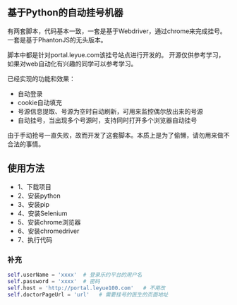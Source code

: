 ## 基于Python的自动挂号机器

有两套脚本，代码基本一致，一套是基于Webdriver，通过chrome来完成挂号。
一套是基于PhantonJS的无头版本。

脚本中都是针对portal.leyue.com该挂号站点进行开发的。
开源仅供参考学习，如果对web自动化有兴趣的同学可以参考学习。

已经实现的功能和效果：
- 自动登录
- cookie自动填充
- 号源信息提取、号源为空时自动刷新，可用来监控偶尔放出来的号源
- 自动挂号，当出现多个号源时，支持同时打开多个浏览器自动挂号

由于手动抢号一直失败，故而开发了这套脚本。本质上是为了偷懒，请勿用来做不合法的事情。


## 使用方法

- 1、下载项目
- 2、安装python
- 3、安装pip
- 4、安装Selenium
- 5、安装chrome浏览器
- 6、安装chromedriver
- 7、执行代码

### 补充

```python
self.userName = 'xxxx'  # 登录乐约平台的用户名
self.password = 'xxxx'  # 密码
self.host = 'http://portal.leyue100.com'   # 不用改
self.doctorPageUrl = 'url'   # 需要挂号的医生的页面地址
```
